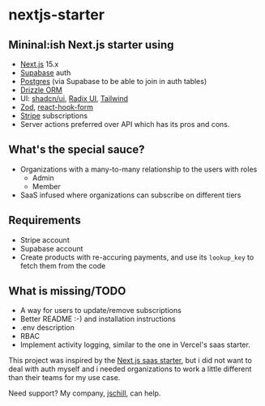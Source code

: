 # nextjs-starter

## Mininal:ish Next.js starter using
 - [Next.js](https://nextjs.org/) 15.x
 - [Supabase](https://supabase.com/) auth
 - [Postgres](https://www.postgresql.org/) (via Supabase to be able to join in auth tables)
 - [Drizzle ORM](https://orm.drizzle.team/)
 - UI: [shadcn/ui](https://ui.shadcn.com/), [Radix UI](https://www.radix-ui.com/), [Tailwind](https://tailwindcss.com/)
 - [Zod](https://zod.dev/), [react-hook-form](https://react-hook-form.com/)
 - [Stripe](https://stripe.com/) subscriptions
 - Server actions preferred over API which has its pros and cons.

## What's the special sauce?
 - Organizations with a many-to-many relationship to the users with roles
    - Admin
    - Member
  - SaaS infused where organizations can subscribe on different tiers

## Requirements
 - Stripe account
 - Supabase account
 - Create products with re-accuring payments, and use its `lookup_key` to fetch them from the code

## What is missing/TODO
 - A way for users to update/remove subscriptions
 - Better README :-) and installation instructions
 - .env description
 - RBAC
 - Implement activity logging, similar to the one in Vercel's saas starter.


This project was inspired by the [Next.js saas starter](https://github.com/nextjs/saas-starter), but i did not
want to deal with auth myself and i needed organizations to work a little different than their teams for my use case.

Need support? My company, [jschill](https://knub.be), can help.
